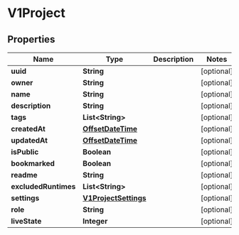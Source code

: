 

# V1Project

## Properties

Name | Type | Description | Notes
------------ | ------------- | ------------- | -------------
**uuid** | **String** |  |  [optional]
**owner** | **String** |  |  [optional]
**name** | **String** |  |  [optional]
**description** | **String** |  |  [optional]
**tags** | **List&lt;String&gt;** |  |  [optional]
**createdAt** | [**OffsetDateTime**](OffsetDateTime.md) |  |  [optional]
**updatedAt** | [**OffsetDateTime**](OffsetDateTime.md) |  |  [optional]
**isPublic** | **Boolean** |  |  [optional]
**bookmarked** | **Boolean** |  |  [optional]
**readme** | **String** |  |  [optional]
**excludedRuntimes** | **List&lt;String&gt;** |  |  [optional]
**settings** | [**V1ProjectSettings**](V1ProjectSettings.md) |  |  [optional]
**role** | **String** |  |  [optional]
**liveState** | **Integer** |  |  [optional]



